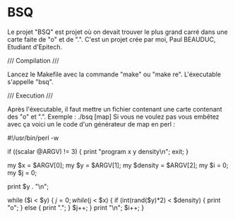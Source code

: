 # BSQ

Le projet "BSQ" est projet où on devait trouver le plus grand carré dans une carte faite de "o" et de ".".
C'est un projet crée par moi, Paul BEAUDUC, Etudiant d'Epitech.

/// Compilation ///

Lancez le Makefile avec la commande "make" ou "make re". L'éxecutable s'appelle "bsq".

/// Execution ///

Après l'éxecutable, il faut mettre un fichier contenant une carte contenant des "o" et ".". Exemple :
./bsq [map]
Si vous ne voulez pas vous embêtez avec ça voici un le code d'un générateur de map en perl :

#!/usr/bin/perl -w

if ((scalar @ARGV) != 3)
{
	print "program x y density\n";
	exit;
}

my $x = $ARGV[0];
my $y = $ARGV[1];
my $density = $ARGV[2];
my $i = 0;
my $j = 0;

print $y . "\n";

while ($i < $y)
{
	$j = 0;
	while ($j < $x)
	{
		if (int(rand($y)*2) < $density)
		{
			print "o";
		}
		else
		{
			print ".";
		}
		$j++;
	}
	print "\n";
	$i++;
}
